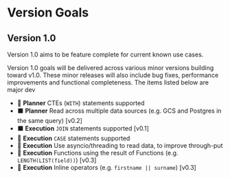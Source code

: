 # Version Goals

## Version 1.0

Version 1.0 aims to be feature complete for current known use cases. 

Version 1.0 goals will be delivered across various minor versions building toward v1.0. These minor releases will also include bug fixes, performance improvements and functional completeness. The items listed below are major dev

- 🔲 **Planner** CTEs (`WITH`) statements supported
- ⬛ **Planner** Read across multiple data sources (e.g. GCS and Postgres in the same query) [v0.2]
- ⬛ **Execution** `JOIN` statements supported [v0.1]
- 🔲 **Execution** `CASE` statements supported
- 🔲 **Execution** Use asyncio/threading to read data, to improve through-put
- 🔲 **Execution** Functions using the result of Functions (e.g. `LENGTH(LIST(field))`) [v0.3]
- 🔲 **Execution** Inline operators (e.g. `firstname || surname`) [v0.3]
